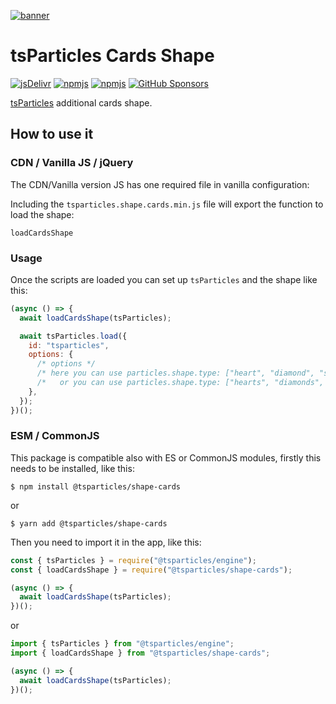 [![banner](https://particles.js.org/images/banner3.png)](https://particles.js.org)

# tsParticles Cards Shape

[![jsDelivr](https://data.jsdelivr.com/v1/package/npm/@tsparticles/shape-cards/badge)](https://www.jsdelivr.com/package/npm/@tsparticles/shape-cards)
[![npmjs](https://badge.fury.io/js/@tsparticles/shape-cards.svg)](https://www.npmjs.com/package/@tsparticles/shape-cards)
[![npmjs](https://img.shields.io/npm/dt/@tsparticles/shape-cards)](https://www.npmjs.com/package/@tsparticles/shape-cards) [![GitHub Sponsors](https://img.shields.io/github/sponsors/matteobruni)](https://github.com/sponsors/matteobruni)

[tsParticles](https://github.com/matteobruni/tsparticles) additional cards shape.

## How to use it

### CDN / Vanilla JS / jQuery

The CDN/Vanilla version JS has one required file in vanilla configuration:

Including the `tsparticles.shape.cards.min.js` file will export the function to load the shape:

```text
loadCardsShape
```

### Usage

Once the scripts are loaded you can set up `tsParticles` and the shape like this:

```javascript
(async () => {
  await loadCardsShape(tsParticles);

  await tsParticles.load({
    id: "tsparticles",
    options: {
      /* options */
      /* here you can use particles.shape.type: ["heart", "diamond", "spade", "club"] */
      /*   or you can use particles.shape.type: ["hearts", "diamonds", "spades", "clubs"] */
    },
  });
})();
```

### ESM / CommonJS

This package is compatible also with ES or CommonJS modules, firstly this needs to be installed, like this:

```shell
$ npm install @tsparticles/shape-cards
```

or

```shell
$ yarn add @tsparticles/shape-cards
```

Then you need to import it in the app, like this:

```javascript
const { tsParticles } = require("@tsparticles/engine");
const { loadCardsShape } = require("@tsparticles/shape-cards");

(async () => {
  await loadCardsShape(tsParticles);
})();
```

or

```javascript
import { tsParticles } from "@tsparticles/engine";
import { loadCardsShape } from "@tsparticles/shape-cards";

(async () => {
  await loadCardsShape(tsParticles);
})();
```
